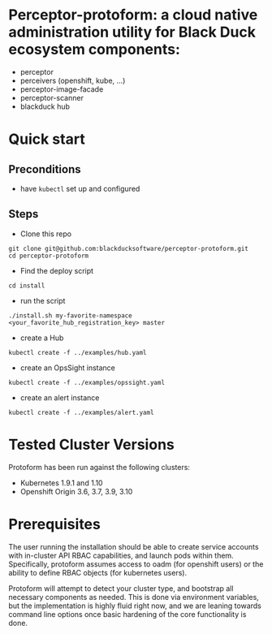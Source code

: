 # Perceptor-protoform: a cloud native administration utility for Black Duck ecosystem components:

- perceptor
- perceivers (openshift, kube, ...)
- perceptor-image-facade
- perceptor-scanner
- blackduck hub

# Quick start

## Preconditions

 - have `kubectl` set up and configured

## Steps

 - Clone this repo

```
git clone git@github.com:blackducksoftware/perceptor-protoform.git
cd perceptor-protoform
```

 - Find the deploy script

```
cd install
```

 - run the script

```
./install.sh my-favorite-namespace <your_favorite_hub_registration_key> master
```

 - create a Hub

```
kubectl create -f ../examples/hub.yaml
```

 - create an OpsSight instance

```
kubectl create -f ../examples/opssight.yaml
```

 - create an alert instance

```
kubectl create -f ../examples/alert.yaml
```

# Tested Cluster Versions

Protoform has been run against the following clusters:

- Kubernetes 1.9.1 and 1.10
- Openshift Origin 3.6, 3.7, 3.9, 3.10

# Prerequisites

The user running the installation should be able to create service accounts with in-cluster API RBAC capabilities, and launch pods within them.  Specifically, protoform assumes access to oadm (for openshift users) or the ability to define RBAC objects (for kubernetes users).  

Protoform will attempt to detect your cluster type, and bootstrap all necessary components as needed.  This is done via environment variables, but the implementation is highly fluid right now, and we are leaning towards command line options once basic hardening of the core functionality is done.
